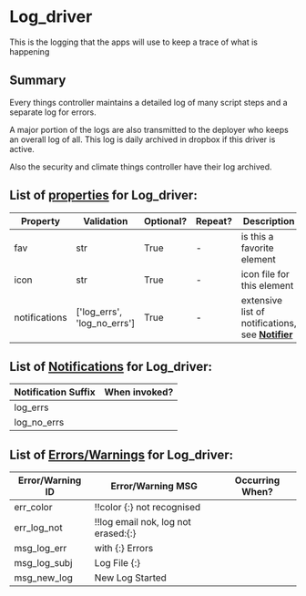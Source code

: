 <!--s_name-->
# Log_driver

<!--e_name-->

<!--s_role-->
<!--e_role-->

<!--s_descr-->
This is the logging that the apps will use to keep a trace of what is happening

<!--e_descr-->

## Summary

Every things controller maintains a detailed log of many script steps and a separate log for errors.

A major portion of the logs are also transmitted to the deployer who keeps an overall log of all.
This log is daily archived in dropbox if this driver is active.

Also the security and climate things controller have their log archived.

<!--s_tbl-->
## List of [properties](Properties.md) for __Log_driver__:

  | Property | Validation | Optional? | Repeat? | Description |
  | --- | --- | --- | --- | --- |
  | fav | str | True | - | is this a favorite element | 
  | icon | str | True | - | icon file for this element | 
  | notifications | ['log_errs', 'log_no_errs'] | True | - | extensive list of notifications, see [__Notifier__](Notifier.md) | 

## List of [Notifications](Notifier.md) for  __Log_driver__:

  | Notification Suffix | When invoked? |
  | --- | --- | 
  | log_errs |  | 
  | log_no_errs |  | 

## List of [Errors/Warnings](Error_Warn.md) for  __Log_driver__:

  | Error/Warning ID | Error/Warning MSG | Occurring When? |
  | --- | --- | --- | 
  | err_color | !!color {:} not recognised |  
  | err_log_not | !!log email nok, log not erased:{:} |  
  | msg_log_err |  with {:} Errors |  
  | msg_log_subj | Log File {:} |  
  | msg_new_log | New Log Started |  
<!--e_tbl-->

